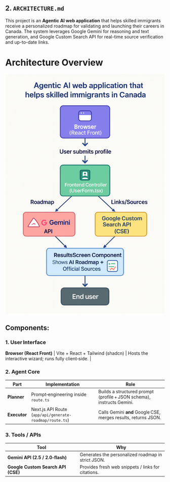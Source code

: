## 2. `ARCHITECTURE.md`

This project is an **Agentic AI web application** that helps skilled immigrants receive a personalized roadmap for validating and launching their careers in Canada. The system leverages Google Gemini for reasoning and text generation, and Google Custom Search API for real-time source verification and up-to-date links.


# Architecture Overview
![Agentic‑AI Architecture](images/ARCHITECTURE.png)

## Components:


### 1. **User Interface**
 **Browser (React Front)** | Vite + React + Tailwind (shadcn) | Hosts the interactive wizard; runs fully client‑side. |

### 2. **Agent Core**
| Part | Implementation | Role |
|------|----------------|------|
| **Planner** | Prompt‑engineering inside `route.ts` | Builds a structured prompt (profile + JSON schema), instructs Gemini. |
| **Executor** | Next.js API Route (`app/api/generate-roadmap/route.ts`) | Calls Gemini **and** Google CSE, merges results, returns JSON. |

### 3. **Tools / APIs**
| Tool | Why |
|------|-----|
| **Gemini API (2.5 / 2.0‑flash)** | Generates the personalized roadmap in strict JSON. |
| **Google Custom Search API (CSE)** | Provides fresh web snippets / links for citations. |
